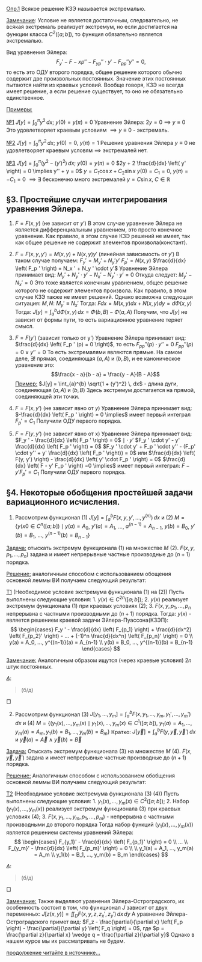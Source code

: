 <u>Опр.1</u> 
    Всякое решение КЗЭ называется экстремалью.

<u>Замечание</u>:
    Условие не является достаточным, следовательно, не всякая экстремаль реализует экстремум, но если достигается на функции класса $C^2([a;b])$, то функция обязательно является экстремалью.

Вид уравнения Эйлера:
    $$F_y ' - F-{xp} '' - F_{yp} '' \cdot y' - F_{pp} '' y'' = 0,$$
    то есть это ОДУ второго порядка, общее решение которого обычно содержит две произвольных постоянных.
    Значение этих постоянных пытаются найти из краевых условий.
    Вообще говоря, КЗЭ не всегда имеет решение, а если решение существует, то оно не обязательно единственное.

<u>Примеры:</u>

<u>№1</u>
    $J[y] = \int_{0}^{\pi} y^2 \, dx$; $y(0) = y(\pi) = 0$
    Уравнение Эйлера: $2y = 0$ $\implies$ $y \equiv 0$
    Это удовлетворяет краевым условиям $\implies y \equiv 0$ - экстремаль.

<u>№2</u>
    $J[y] = \int_{0}^{\pi} y^2 \, dx$; $y(0) = 0$, $y(\pi) = 1$
    Решение уравнения Эйлера $y \equiv 0$ не удовлетворяет краевым условям $\implies$ экстремалей нет.

<u>№3</u>
    $J[y] = \int_{0}^{\pi} (y^2 - (y')^2) \, dx$; $y(0) = y(\pi) = 0$
    $2y + 2 \frac{d}{dx} \left( y' \right) = 0 \implies y'' + y = 0$
    $y = C_1 \cos x + C_2 \sin x$
    $y(0) = C_1 = 0$, $y(\pi) = - C_1 = 0$ $\implies \exists$ бесконечно много экстремалей $y = C \sin x$, $C \in \mathbb{R}$

## §3. Простейшие случаи интегрирования уравнения Эйлера.

1. $F = F(x, y)$ (не зависит от $y'$)
    В этом случае уравнение Эйлера не является дифференциальным уравнением, это просто конечное уравнение.
    Как правило, в этом случае КЗЭ решений не имеет, так как общее решение не содержит элементов произвола(констант).

2. $F = F(x,y,y') = M(x, y) + N(x, y) y'$
    (линейная зависимость от $y'$)
    В таком случае получаем:
    $F_y ' = M_y ' + N_y ' y'$
    $F_p ' = N(x, y)$
    $\frac{d}{dx} \left( F_p ' \right) = N_x ' + N_y ' \cdot y'$
    Уравнение Эйлера принимает вид:
    $M_y ' + N_y ' \cdot y' - N_x ' - N_y ' \cdot y' = 0$
    Откуда следует: $M_y ' - N_x ' = 0$
    Это тоже является конечным уравнением, общее решение которого не содержит элементов произвола.
    Как правило, в этом случае КЗЭ также не имеет решений.
    Однако возможна следующая ситуация: $M, N$: $M_y ' \equiv N_x '$
    Тогда: $Fdx = M(x,y)dx + N(x,y)dy = d\Phi (x,y)$
    Тогда: $J[y] = \int_{a}^{b} d\Phi (x, y) \, dx = \Phi (b, B) - \Phi (a, A)$
    Получим, что $J[y]$ не зависит от формы пути, то есть вариационное уравнение теряет смысл.

3. $F = F(y')$ (зависит только от y')
    Уравнение Эйлера принимает вид:
    $\frac{d}{dx} \left( F_p ' (p) = 0 \right)$, то есть $F_{pp} '' (p) \cdot y'' = 0$
    $F_{pp} '' (p) = 0 \vee y'' =0$
    То есть экстремалями являются прямые.
    На самом деле, $\exists !$ прямая, соединяющая $(a, A)$ и $(b, B)$, и ее каноническое уравнение это:
    $$\frac{x - a}{b - a} = \frac{y - A}{B - A}$$
    <u>Пример:</u>
    $J[y] = \int_{a}^{b} \sqrt{1 + (y')^2} \, dx$ - длина дуги, соединяющая $(a, A)$ и $(b, B)$
    Здесь экстремум достигается на прямой, соединяющей эти точки.

4. $F = F(x,y')$ (не зависит явно от $y$)
    Уравнение Эйлера принимает вид:
    $-\frac{d}{dx} \left( F_p ' \right) = 0 \implies$ имеет первый интеграл $F_p ' = C_1$
    Получили ОДУ первого порядка.

5. $F = F(y, y')$ (не зависит явно от x)
    Уравнение Эйлера принимает вид:
    $F_y ' - \frac{d}{dx} \left( F_p ' \right) = 0$ $\mid \cdot y'$
    $F_y ' \cdot y' - y' \frac{d}{dx} \left( F_p ' \right) = 0$
    $F_y ' \cdot y' + F_p ' \cdot y'' - (F_p' \cdot y'' + y' \frac{d}{dx} \left( F_p ' \right)) = 0$
    или $\frac{d}{dx} \left( F(y, y') \right) - \frac{d}{dx} \left( y' \cdot F_p ' \right) = 0$
    $\frac{d}{dx} \left( F - y' F_p ' \right) =0 \implies$ имеет первый интеграл:
    $F - y'F_p' = C_1$
    Получили ОДУ первого порядка.

## §4. Некоторые обобщения простейшей задачи вариационного исчисления.

1. Рассмотрим функционал $(1)$ $J[y] = \int_{a}^{b} F(x, y, y', ..., y^{(n)}) \, dx$
    и $(2)$ $M = \{y(x0 \in C^n ([a;b]) \mid y(a) = A_0$, $y'(a) = A_1$, ..., $a^{(n-1)} = A_{n-1}$, $y(b) = B_0$, $y'(b) = B_1$, ..., $y^{(n-1)}(b) = B_{n-1}\}$

<u>Задача:</u> отыскать экстремум функционала $(1)$ на множестве $M$ $(2)$. $F(x, y, p_1, ..., p_n)$ задана и имеет непрерывные частные производные до $(n + 1)$ порядка.

<u>Решение:</u> аналогичным способом с использованием обощения основной леммы ВИ получаем следующий результат:

<u>Т1</u> (Необходимое условие экстремума функционала $(1)$ на $(2)$)
    Пусть выполнены следующие условия:
    1. $y(x) \in C^{2n}([a;b])$;
    2. $y(x)$ реализует экстремум функционала $(1)$ при краевых условиях $(2)$;
    3. $F(x, y, p_1, ..., p_n$ непрерывна с частными производными до $(n+1)$ порядка.
    Тогда: $y(x)$ - является решением краевой задачи Эйлера-Пуассона(КЗЭП):
$$
\begin{cases}
    F_y ' - \frac{d}{dx} \left( F_{p_1} \right) + \frac{d}{dx^2} \left( F_{p_2}' \right) - ... + (-1)^n \frac{d}{dx^n} \left( F_{p_n}' \right) = 0
    \\
    y(a) = A_0, ..., y^{(n-1)}(a) = A_{n-1}
    \\
    y(b) = B_0, ..., y^{(n-1)}(b) = B_{n-1}
\end{cases}
$$

<u>Замечание:</u> Аналогичным образом ищутся (через краевые условия) $2n$ штук постоянных.

$\Delta$:
> (б/д)

□

2. Рассмотрим функционал $(3)$ $J[y_1, ..., y_m] = \int_{a}^{b} F(x, y_1, ..., y_m, y_1', ..., y_m') \, dx$
    и $(4)$ $M = \{ (y_1(x), ..., y_m(x) \mid y_1(x), ..., y_m(x) \in C^1([a;b]),$
    $y_1(a) = A_1, ..., y_m(a) = A_m, y_1(b) = B_1, ..., y_m(b) = B_m\}$
    Кратко: $J[\vec{y}] = \int_{a}^{b} F(y, \vec{y}, \vec{y}') \, dx$ и $\vec{y}(a) = \vec{A}$ $\wedge$ $\vec{y}(b) = \vec{B}$

<u>Задача:</u>
    Отыскать экстремум функционала $(3)$ на множестве $M$ $(4)$. $F(x, \vec{y}, \vec{y}')$ задана и имеет непрерывные частные производные до $(n+1)$ порядка.

<u>Решение:</u>
    Аналогичным способом с использованием обобщения основной леммы ВИ получаем следующий результат:

<u>Т2</u> (Необходимое условие экстремума функционала $(3)$ $(4)$)
    Пусть выполнены следующие условия:
    1. $y_1(x), ..., y_m(x) \in C^2([a;b])$;
    2. Набор $(y_1(x), ..., y_m(x))$ реализует экстремум функционала $(3)$ при краевых условиях $(4)$;
    3. $F(x, y_1, ..., y_m, p_1, ..., p_m)$ - непрерывна с частными производными до второго порядка
    Тогда набор функций $(y_1(x), ..., y_m(x))$ является решением системы уравнений Эйлера:
$$
\begin{cases}
    F_{y_1}' - \frac{d}{dx} \left( F_{p_1}' \right) = 0
    \\
    ...
    \\
    F_{y_m}' - \frac{d}{dx} \left( F_{p_m}' \right) = 0
    \\
    \\
    y_1(a) = A_1, ..., y_m(a) = A_m
    \\
    y_1(b) = B_1, ..., y_m(b) = B_m
\end{cases}
$$

$\Delta$:
> (б/д)

□

<u>Замечание:</u> Также выделяют уравнения Эйлера-Остроградского, их особенность состоит в том, что функционал $J$ зависит от двух переменных:
    $J[z(x,y)] = \iint_{D} F(x, y, z, z_x', z_y') \, dx \, dy$
    А уравнение Эйлера-Остроградского примет вид:
    $F_z - \frac{\partial}{\partial x} \left( F_p \right) - \frac{\partial}{\partial y} \left( F_q \right) = 0$, где $p = \frac{\partial z}{\partial x} \wedge q = \frac{\partial z}{\partial y}$
    Однако в нашем курсе мы их рассматривать не будем.

[продолжение читайте в источнике...](/diu/lecture3.md)
